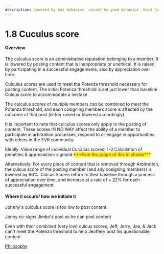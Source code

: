 ```yaml
---
description: Lowered by bad behavior, raised by good behavior. Used to post content.
---
```


# 1.8 Cuculus score

#### Overview

The culculus score is an administrative reputation belonging to a member. It is lowered by posting content that is inappropriate or unethical. It is raised by participating in a successful engagements, also by appreciation over time.

Culculus scores are used to meet the Potenza threshold necessary for posting content. The initial Potenza threshold is set just lower than baseline Culcus score to accommodate a mistake

The culculus scores of multiple members can be combined to meet the Potenza threshold, and each cosigning members score is affected by the outcome of that post (either raised or lowered accordingly).&#x20;

It is important to note that culculus scores only apply to the posting of content. These scores IN NO WAY affect the ability of a member to participate in arbitration processes, respond to or engage in opportunities with others in the EVR community.

Ideally: Value range of individual Culculus scores: 1-0 Calculation of penalties & appreciation: sigmoid <mark style="color:red;">\*\*\*Find the graph of this in sheets\*\*\*</mark>

Alternatively: For every piece of content that is removed through Arbitration, the culcus score of the posting member (and any cosigning members) is lowered by 66%. Culcus Scores return to their baseline through a process of appreciation over time, and increase at a rate of + 22% for each successful engagement.

#### Where it occurs/ how we initiate it

Johnny's culculus score is too low to post content.&#x20;

Jenny co-signs Jimbo's post so he can post content

Even with their combined (very low) culcus scores, Jeff, Jerry, Joe, & Jack can't meet the Potenza threshold to help Jeoffery post his questionable content. &#x20;

[Philosophy](../../white-paper/1.0-reputations-public-and-administrative/0.0-administrative-reputation/1.9-culculus-score.md)
